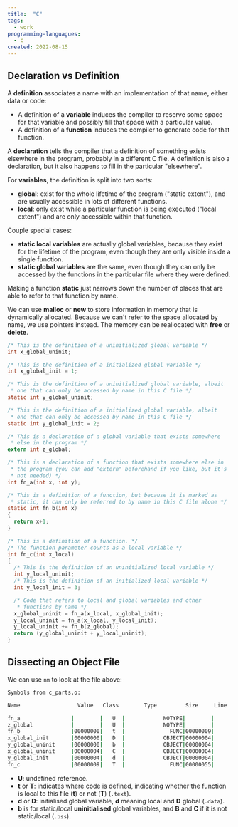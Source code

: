 ```yaml
---
title:  "C"
tags:
  - work
programming-languagues:
  - c
created: 2022-08-15
---
```

## Declaration vs Definition
A **definition** associates a name with an implementation of that name, either data or code:

 - A definition of a **variable** induces the compiler to reserve some space for that variable and possibly fill that space with a particular value.
- A definition of a **function** induces the compiler to generate code for that function.

A **declaration** tells the compiler that a definition of something exists elsewhere in the program, probably in a different C file. A definition is also a declaration, but it also happens to fill in the particular "elsewhere".

For **variables**, the definition is split into two sorts:

- **global**: exist for the whole lifetime of the program ("static extent"), and are usually accessible in lots of different functions.
- **local**: only exist while a particular function is being executed ("local extent") and are only accessible within that function.

Couple special cases:

- **static local variables** are actually global variables, because they exist for the lifetime of the program, even though they are only visible inside a single function.
- **static global variables** are the same, even though they can only be accessed by the functions in the particular file where they were defined.

Making a function **static** just narrows down the number of places that are able to refer to that function by name.

We can use **malloc** or **new** to store information in memory that is dynamically allocated. Because we can't refer to the space allocated by name, we use pointers instead. The memory can be reallocated with **free** or **delete**.

```c
/* This is the definition of a uninitialized global variable */
int x_global_uninit;

/* This is the definition of a initialized global variable */
int x_global_init = 1;

/* This is the definition of a uninitialized global variable, albeit
 * one that can only be accessed by name in this C file */
static int y_global_uninit;

/* This is the definition of a initialized global variable, albeit
 * one that can only be accessed by name in this C file */
static int y_global_init = 2;

/* This is a declaration of a global variable that exists somewhere
 * else in the program */
extern int z_global;

/* This is a declaration of a function that exists somewhere else in
 * the program (you can add "extern" beforehand if you like, but it's
 * not needed) */
int fn_a(int x, int y);

/* This is a definition of a function, but because it is marked as
 * static, it can only be referred to by name in this C file alone */
static int fn_b(int x)
{
  return x+1;
}

/* This is a definition of a function. */
/* The function parameter counts as a local variable */
int fn_c(int x_local)
{
  /* This is the definition of an uninitialized local variable */
  int y_local_uninit;
  /* This is the definition of an initialized local variable */
  int y_local_init = 3;

  /* Code that refers to local and global variables and other
   * functions by name */
  x_global_uninit = fn_a(x_local, x_global_init);
  y_local_uninit = fn_a(x_local, y_local_init);
  y_local_uninit += fn_b(z_global);
  return (y_global_uninit + y_local_uninit);
}
```
## Dissecting an Object File
We can use `nm` to look at the file above:

```bash
Symbols from c_parts.o:

Name                  Value   Class        Type         Size     Line  Section

fn_a                |        |   U  |            NOTYPE|        |     |*UND*
z_global            |        |   U  |            NOTYPE|        |     |*UND*
fn_b                |00000000|   t  |              FUNC|00000009|     |.text
x_global_init       |00000000|   D  |            OBJECT|00000004|     |.data
y_global_uninit     |00000000|   b  |            OBJECT|00000004|     |.bss
x_global_uninit     |00000004|   C  |            OBJECT|00000004|     |*COM*
y_global_init       |00000004|   d  |            OBJECT|00000004|     |.data
fn_c                |00000009|   T  |              FUNC|00000055|     |.text
```

- **U**: undefined reference.
- **t** or **T**: indicates where code is defined, indicating whether the function is local to this file (**t**) or not (**T**) (`.text`).
- **d** or **D**: initialised global variable, **d** meaning local and **D** global (`.data`).
- **b** is for static/local **uninitialised** global variables, and **B** and **C** if it is not static/local (`.bss`).